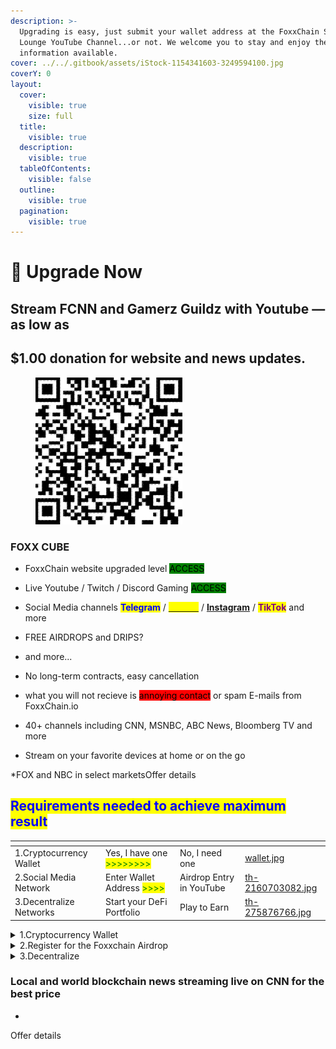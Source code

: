 ```yaml
---
description: >-
  Upgrading is easy, just submit your wallet address at the FoxxChain Stargate
  Lounge YouTube Channel...or not. We welcome you to stay and enjoy the
  information available.
cover: ../../.gitbook/assets/iStock-1154341603-3249594100.jpg
coverY: 0
layout:
  cover:
    visible: true
    size: full
  title:
    visible: true
  description:
    visible: true
  tableOfContents:
    visible: false
  outline:
    visible: true
  pagination:
    visible: true
---
```


# 🏧 Upgrade Now

## Stream FCNN and Gamerz Guildz with Youtube — as low as&#x20;

## $1.00 donation for website and news updates.

<figure><img src="../../.gitbook/assets/0x9ff616449d869df823dc8af917a68882af89411b.png" alt=""><figcaption></figcaption></figure>

### FOXX CUBE

* FoxxChain website upgraded level <mark style="background-color:green;">ACCESS</mark>
* Live Youtube / Twitch / Discord Gaming <mark style="background-color:green;">ACCESS</mark>
* Social Media channels <mark style="color:blue;">**Telegram**</mark> / [<mark style="color:yellow;">**Twitter**</mark>](https://twitter.com/foxxontheblocks) / [**Instagram**](https://www.instagram.com/foxxchain.io/?igshid=NGExMmI2YTkyZg%3D%3D) / <mark style="color:purple;">**TikTok**</mark> and more
* FREE AIRDROPS and DRIPS?&#x20;
* and more...
* No long-term contracts, easy cancellation
* what you will not recieve is <mark style="background-color:red;">annoying contact</mark> or spam E-mails from FoxxChain.io&#x20;







* 40+ channels including CNN, MSNBC, ABC News, Bloomberg TV and more
* Stream on your favorite devices at home or on the go

\*FOX and NBC in select marketsOffer details

## <mark style="color:blue;">Requirements needed to achieve maximum result</mark>

<table data-view="cards"><thead><tr><th></th><th></th><th></th><th data-hidden data-card-cover data-type="files"></th></tr></thead><tbody><tr><td>1.Cryptocurrency Wallet</td><td>Yes, I have one <mark style="color:green;">>>>>>>>></mark></td><td>No, I need one</td><td><a href="../../.gitbook/assets/wallet.jpg">wallet.jpg</a></td></tr><tr><td>2.Social Media Network</td><td>Enter Wallet Address <mark style="color:green;">>>>></mark></td><td>Airdrop Entry in YouTube</td><td><a href="../../.gitbook/assets/th-2160703082.jpg">th-2160703082.jpg</a></td></tr><tr><td>3.Decentralize Networks</td><td>Start your DeFi Portfolio</td><td>Play to Earn</td><td><a href="../../.gitbook/assets/th-275876766.jpg">th-275876766.jpg</a></td></tr></tbody></table>

<details>

<summary>1.Cryptocurrency Wallet</summary>

* Yes, I have one
* No, I need one

</details>



<details>

<summary>2.Register for the Foxxchain Airdrop</summary>

Comment #airdrop with your full wallet address on Social media



</details>

<details>

<summary>3.Decentralize</summary>

Plug into one of our favorite DeFi Protocols

</details>

### &#x20;Local and world blockchain news streaming live on CNN for the best price

*

Offer details

